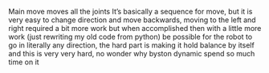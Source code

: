 Main move moves all the joints
It’s basically a sequence for move, but it is very easy to change direction and move backwards, moving to the left and right required a bit more work but when accomplished then with a little more work (just rewriting my old code from python) be possible for the robot to go in literally any direction, the hard part is making it hold balance by itself and this is very very hard, no wonder why byston dynamic spend so much time on it

